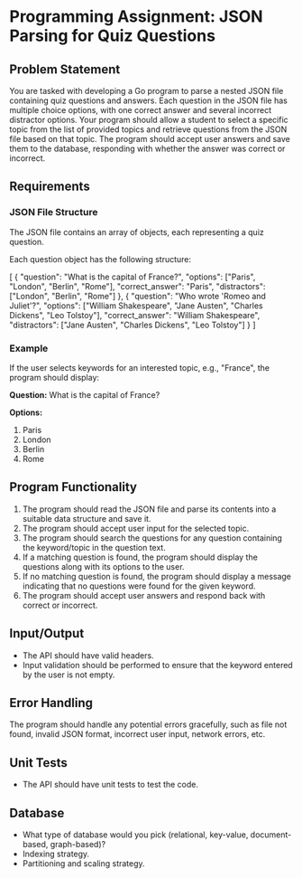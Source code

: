 # Programming Assignment: JSON Parsing for Quiz Questions

## Problem Statement

You are tasked with developing a Go program to parse a nested JSON file containing quiz questions and answers. Each question in the JSON file has multiple choice options, with one correct answer and several incorrect distractor options. Your program should allow a student to select a specific topic from the list of provided topics and retrieve questions from the JSON file based on that topic. The program should accept user answers and save them to the database, responding with whether the answer was correct or incorrect.

## Requirements

### JSON File Structure

The JSON file contains an array of objects, each representing a quiz question.

Each question object has the following structure:

[
{
"question": "What is the capital of France?",
"options": ["Paris", "London", "Berlin", "Rome"],
"correct_answer": "Paris",
"distractors": ["London", "Berlin", "Rome"]
},
{
"question": "Who wrote 'Romeo and Juliet'?",
"options": ["William Shakespeare", "Jane Austen", "Charles Dickens", "Leo Tolstoy"],
"correct_answer": "William Shakespeare",
"distractors": ["Jane Austen", "Charles Dickens", "Leo Tolstoy"]
}
]

### Example

If the user selects keywords for an interested topic, e.g., "France", the program should display:

**Question:** What is the capital of France?

**Options:**

1. Paris
2. London
3. Berlin
4. Rome

## Program Functionality

1. The program should read the JSON file and parse its contents into a suitable data structure and save it.
2. The program should accept user input for the selected topic.
3. The program should search the questions for any question containing the keyword/topic in the question text.
4. If a matching question is found, the program should display the questions along with its options to the user.
5. If no matching question is found, the program should display a message indicating that no questions were found for the given keyword.
6. The program should accept user answers and respond back with correct or incorrect.

## Input/Output

- The API should have valid headers.
- Input validation should be performed to ensure that the keyword entered by the user is not empty.

## Error Handling

The program should handle any potential errors gracefully, such as file not found, invalid JSON format, incorrect user input, network errors, etc.

## Unit Tests

- The API should have unit tests to test the code.

## Database

- What type of database would you pick (relational, key-value, document-based, graph-based)?
- Indexing strategy.
- Partitioning and scaling strategy.
